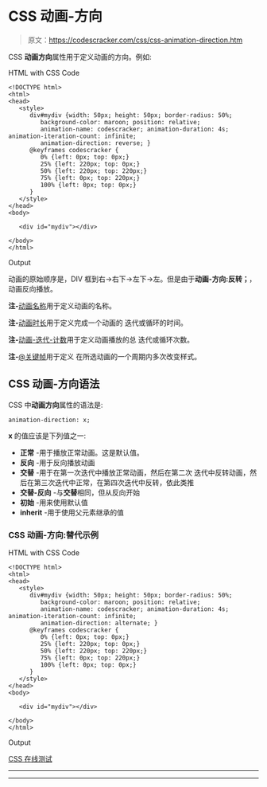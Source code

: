 # CSS 动画-方向

> 原文：<https://codescracker.com/css/css-animation-direction.htm>

CSS **动画方向**属性用于定义动画的方向。例如:

HTML with CSS Code

```
<!DOCTYPE html>
<html>
<head>
   <style>
      div#mydiv {width: 50px; height: 50px; border-radius: 50%;
         background-color: maroon; position: relative;
         animation-name: codescracker; animation-duration: 4s; animation-iteration-count: infinite;
         animation-direction: reverse; }
      @keyframes codescracker {
         0% {left: 0px; top: 0px;}
         25% {left: 220px; top: 0px;}
         50% {left: 220px; top: 220px;}
         75% {left: 0px; top: 220px;}
         100% {left: 0px; top: 0px;}
      }
   </style>
</head>
<body>

   <div id="mydiv"></div>

</body>
</html>
```

Output

动画的原始顺序是，DIV 框到右->右下->左下->左。但是由于**动画-方向:反转；**，动画反向播放。

**注-**[动画名称](/css/css-animation-name.htm)用于定义动画的名称。

**注-**[动画时长](/css/css-animation-duration.htm)用于定义完成一个动画的 迭代或循环的时间。

**注-**[动画-迭代-计数](/css/css-animation-iteration-count.htm)用于定义动画播放的总 迭代或循环次数。

**注-**[@关键帧](/css/css-keyframes.htm)用于定义 在所选动画的一个周期内多次改变样式。

## CSS 动画-方向语法

CSS 中**动画方向**属性的语法是:

```
animation-direction: x;
```

**x** 的值应该是下列值之一:

*   **正常** -用于播放正常动画。这是默认值。
*   **反向** -用于反向播放动画
*   **交替** -用于在第一次迭代中播放正常动画，然后在第二次 迭代中反转动画，然后在第三次迭代中正常，在第四次迭代中反转，依此类推
*   **交替-反向** -与**交替**相同，但从反向开始
*   **初始** -用来使用默认值
*   **inherit** -用于使用父元素继承的值

### CSS 动画-方向:替代示例

HTML with CSS Code

```
<!DOCTYPE html>
<html>
<head>
   <style>
      div#mydiv {width: 50px; height: 50px; border-radius: 50%;
         background-color: maroon; position: relative;
         animation-name: codescracker; animation-duration: 4s; animation-iteration-count: infinite;
         animation-direction: alternate; }
      @keyframes codescracker {
         0% {left: 0px; top: 0px;}
         25% {left: 220px; top: 0px;}
         50% {left: 220px; top: 220px;}
         75% {left: 0px; top: 220px;}
         100% {left: 0px; top: 0px;}
      }
   </style>
</head>
<body>

   <div id="mydiv"></div>

</body>
</html>
```

Output

[CSS 在线测试](/exam/showtest.php?subid=5)

* * *

* * *